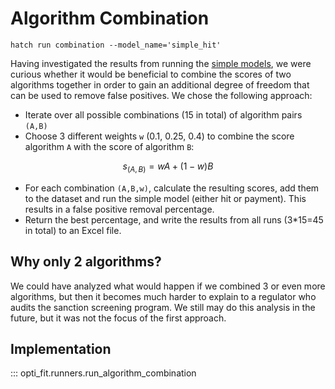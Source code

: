 # Algorithm Combination

```
hatch run combination --model_name='simple_hit'
```

Having investigated the results from running the [simple models](simple-model.md), we were curious whether it would be beneficial to combine the scores of two algorithms together in order to gain an additional degree of freedom that can be used to remove false positives. We chose the following approach:

- Iterate over all possible combinations (15 in total) of algorithm pairs `(A,B)`
- Choose 3 different weights `w` (0.1, 0.25, 0.4) to combine the score algorithm `A` with the score of algorithm `B`:

$$
s_{(A,B)} = wA + (1-w)B
$$

- For each combination `(A,B,w)`, calculate the resulting scores, add them to the dataset and run the simple model (either hit or payment). This results in a false positive removal percentage.
- Return the best percentage, and write the results from all runs (3*15=45 in total) to an Excel file.

## Why only 2 algorithms?

We could have analyzed what would happen if we combined 3 or even more algorithms, but then it becomes much harder to explain to a regulator who audits the sanction screening program. We still may do this analysis in the future, but it was not the focus of the first approach.

## Implementation

::: opti_fit.runners.run_algorithm_combination
